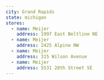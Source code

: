 ```yaml
---
city: Grand Rapids
state: michigan
stores:
  - name: Meijer
    address: 1997 East Beltline NE
  - name: Meijer
    address: 2425 Alpine NW
  - name: Meijer
    address: 315 Wilson Avenue
  - name: Meijer
    address: 5531 28th Street SE
---
```

